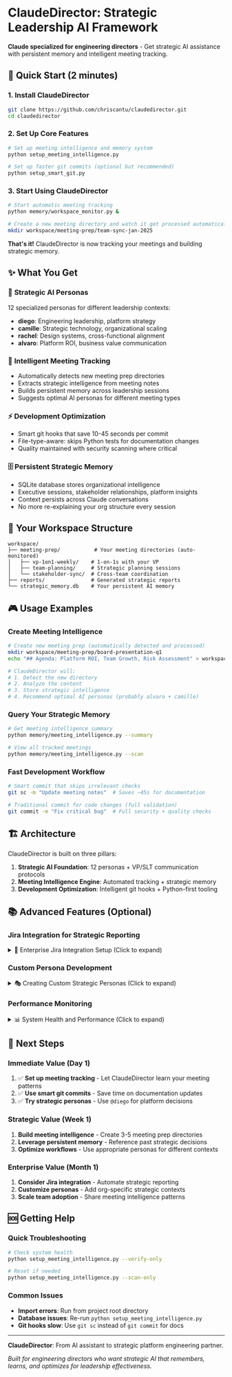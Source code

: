 # ClaudeDirector: Strategic Leadership AI Framework

**Claude specialized for engineering directors** - Get strategic AI assistance with persistent memory and intelligent meeting tracking.

## 🚀 Quick Start (2 minutes)

### 1. Install ClaudeDirector
```bash
git clone https://github.com/chriscantu/claudedirector.git
cd claudedirector
```

### 2. Set Up Core Features
```bash
# Set up meeting intelligence and memory system
python setup_meeting_intelligence.py

# Set up faster git commits (optional but recommended)
python setup_smart_git.py
```

### 3. Start Using ClaudeDirector
```bash
# Start automatic meeting tracking
python memory/workspace_monitor.py &

# Create a new meeting directory and watch it get processed automatically
mkdir workspace/meeting-prep/team-sync-jan-2025
```

**That's it!** ClaudeDirector is now tracking your meetings and building strategic memory.

## ✨ What You Get

### 🧠 **Strategic AI Personas**
12 specialized personas for different leadership contexts:
- **diego**: Engineering leadership, platform strategy
- **camille**: Strategic technology, organizational scaling
- **rachel**: Design systems, cross-functional alignment
- **alvaro**: Platform ROI, business value communication

### 🎯 **Intelligent Meeting Tracking**
- Automatically detects new meeting prep directories
- Extracts strategic intelligence from meeting notes
- Builds persistent memory across leadership sessions
- Suggests optimal AI personas for different meeting types

### ⚡ **Development Optimization**
- Smart git hooks that save 10-45 seconds per commit
- File-type-aware: skips Python tests for documentation changes
- Quality maintained with security scanning where critical

### 🗄️ **Persistent Strategic Memory**
- SQLite database stores organizational intelligence
- Executive sessions, stakeholder relationships, platform insights
- Context persists across Claude conversations
- No more re-explaining your org structure every session

## 📁 Your Workspace Structure

```
workspace/
├── meeting-prep/           # Your meeting directories (auto-monitored)
│   ├── vp-1on1-weekly/    # 1-on-1s with your VP
│   ├── team-planning/     # Strategic planning sessions
│   └── stakeholder-sync/  # Cross-team coordination
├── reports/               # Generated strategic reports
└── strategic_memory.db    # Your persistent AI memory
```

## 🎮 Usage Examples

### Create Meeting Intelligence
```bash
# Create new meeting prep (automatically detected and processed)
mkdir workspace/meeting-prep/board-presentation-q1
echo "## Agenda: Platform ROI, Team Growth, Risk Assessment" > workspace/meeting-prep/board-presentation-q1/notes.md

# ClaudeDirector will:
# 1. Detect the new directory
# 2. Analyze the content
# 3. Store strategic intelligence
# 4. Recommend optimal AI personas (probably alvaro + camille)
```

### Query Your Strategic Memory
```bash
# Get meeting intelligence summary
python memory/meeting_intelligence.py --summary

# View all tracked meetings
python memory/meeting_intelligence.py --scan
```

### Fast Development Workflow
```bash
# Smart commit that skips irrelevant checks
git sc -m "Update meeting notes"  # Saves ~45s for documentation

# Traditional commit for code changes (full validation)
git commit -m "Fix critical bug"  # Full security + quality checks
```

## 🏗️ Architecture

ClaudeDirector is built on three pillars:

1. **Strategic AI Foundation**: 12 personas + VP/SLT communication protocols
2. **Meeting Intelligence Engine**: Automated tracking + strategic memory
3. **Development Optimization**: Intelligent git hooks + Python-first tooling

## 📚 Advanced Features (Optional)

### Jira Integration for Strategic Reporting

<details>
<summary>🔧 Enterprise Jira Integration Setup (Click to expand)</summary>

If you want automated strategic initiative tracking and executive reporting:

```bash
# Set up the Python service
cd strategic_integration_service
python -m venv venv
source venv/bin/activate
pip install -e .

# Configure environment
cp env.example .env
# Edit .env with your Jira credentials

# Extract strategic initiatives
sis-extract-l2 --output workspace/l2-initiatives.json
sis-weekly-report --output workspace/weekly-slt-report.md
```

**Features:**
- Automated L2 strategic initiative extraction
- Weekly SLT executive reports
- Monthly PI initiative analysis
- Performance optimization with multi-tier caching

**Requirements:**
- Jira API access
- Strategic initiative structure in your Jira instance
- Organizational buy-in for automated reporting

</details>

### Custom Persona Development

<details>
<summary>🎭 Creating Custom Strategic Personas (Click to expand)</summary>

You can extend ClaudeDirector with your own strategic personas:

1. Add to `claude_config.yaml`:
```yaml
personas:
  your_persona:
    description: "Your custom leadership context"
    context: "Specific domain expertise and communication style"
```

2. Reference in conversations:
```
@your_persona: How should we approach this technical decision?
```

</details>

### Performance Monitoring

<details>
<summary>📊 System Health and Performance (Click to expand)</summary>

Monitor ClaudeDirector's performance and strategic intelligence:

```bash
# Meeting intelligence health
python memory/meeting_intelligence.py --summary

# Database integrity
sqlite3 memory/strategic_memory.db "PRAGMA integrity_check;"

# Git optimization stats
git sc --analyze-only  # See what would be optimized
```

</details>

## 🚀 Next Steps

### Immediate Value (Day 1)
1. ✅ **Set up meeting tracking** - Let ClaudeDirector learn your meeting patterns
2. ✅ **Use smart git commits** - Save time on documentation updates
3. ✅ **Try strategic personas** - Use `@diego` for platform decisions

### Strategic Value (Week 1)
1. **Build meeting intelligence** - Create 3-5 meeting prep directories
2. **Leverage persistent memory** - Reference past strategic decisions
3. **Optimize workflows** - Use appropriate personas for different contexts

### Enterprise Value (Month 1)
1. **Consider Jira integration** - Automate strategic reporting
2. **Customize personas** - Add org-specific strategic contexts
3. **Scale team adoption** - Share meeting intelligence patterns

## 🆘 Getting Help

### Quick Troubleshooting
```bash
# Check system health
python setup_meeting_intelligence.py --verify-only

# Reset if needed
python setup_meeting_intelligence.py --scan-only
```

### Common Issues
- **Import errors**: Run from project root directory
- **Database issues**: Re-run `python setup_meeting_intelligence.py`
- **Git hooks slow**: Use `git sc` instead of `git commit` for docs

---

**ClaudeDirector**: From AI assistant to strategic platform engineering partner.

*Built for engineering directors who want strategic AI that remembers, learns, and optimizes for leadership effectiveness.*
